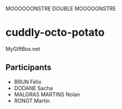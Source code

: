 MOOOOOONSTRE
DOUBLE MOOOOONSTRE
# cuddly-octo-potato
MyGiftBox.net
## Participants
- BRUN Félix
- DODANE Sacha
- MALGRAS MARTINS Nolan
- RONOT Martin
